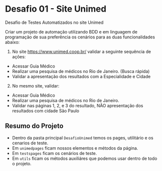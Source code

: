 # Desafio 01 - Site Unimed
Desafio de Testes Automatizados no site Unimed
 
Criar um projeto de automação utilizando BDD e em linguagem de programação de sua
preferência os cenários para as duas funcionalidades abaixo:

1. No site https://www.unimed.coop.br/ validar a seguinte sequência de ações:
 - Acessar Guia Médico
 - Realizar uma pesquisa de médicos no Rio de Janeiro. (Busca rápida)
 - Validar a apresentação dos resultados com a Especialidade e Cidade

2. No mesmo site, validar:
- Acessar Guia Médico
- Realizar uma pesquisa de médicos no Rio de Janeiro.
- Validar nas páginas 1, 2, e 3 do resultado, NÃO apresentação dos resultados com cidade São Paulo
 
 
## Resumo do Projeto

- Dentro da pasta principal `DesafioUnimed` temos os pages, utilitário e os cenarios de teste. 
- Em `unimedpages` ficam nossos elementos e métodos da página.
- Em `testspages` ficam os cenários de teste.
- Em `utils` ficam os métodos auxiliáres que podemos usar dentro de todo o projeto.
